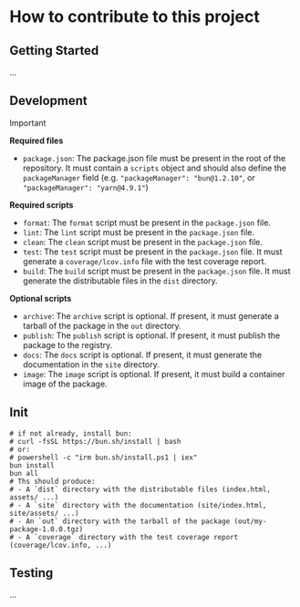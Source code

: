 # How to contribute to this project

## Getting Started

...

## Development

> [!IMPORTANT]
>
> **Required files**
>
> - `package.json`: The package.json file must be present in the root of the repository. It must contain a `scripts` object and should also define the `packageManager` field (e.g. `"packageManager": "bun@1.2.10"`, or `"packageManager": "yarn@4.9.1"`)
>
> **Required scripts**
>
> - `format`: The `format` script must be present in the `package.json` file.
> - `lint`: The `lint` script must be present in the `package.json` file.
> - `clean`: The `clean` script must be present in the `package.json` file.
> - `test`: The `test` script must be present in the `package.json` file. It must generate a `coverage/lcov.info` file with the test coverage report.
> - `build`: The `build` script must be present in the `package.json` file. It must generate the distributable files in the `dist` directory.
>
> **Optional scripts**
>
> - `archive`: The `archive` script is optional. If present, it must generate a tarball of the package in the `out` directory.
> - `publish`: The `publish` script is optional. If present, it must publish the package to the registry.
> - `docs`: The `docs` script is optional. If present, it must generate the documentation in the `site` directory.
> - `image`: The `image` script is optional. If present, it must build a container image of the package.

## Init

```shell
# if not already, install bun:
# curl -fsSL https://bun.sh/install | bash
# or:
# powershell -c "irm bun.sh/install.ps1 | iex"
bun install
bun all
# Ths should produce:
# - A `dist` directory with the distributable files (index.html, assets/ ...)
# - A `site` directory with the documentation (site/index.html, site/assets/ ...)
# - An `out` directory with the tarball of the package (out/my-package-1.0.0.tgz)
# - A `coverage` directory with the test coverage report (coverage/lcov.info, ...)
```

## Testing

...
